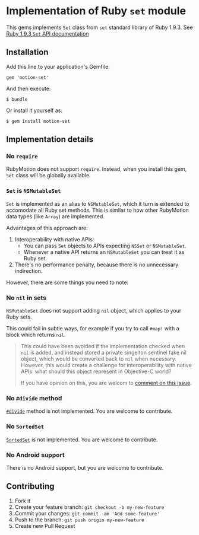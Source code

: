 # Implementation of Ruby `set` module

This gems implements `Set` class from `set` standard library
of Ruby 1.9.3. See [Ruby 1.9.3 `Set` API documentation](
http://ruby-doc.org/stdlib-1.9.3/libdoc/set/rdoc/Set.html#method-i-flatten-21)

## Installation

Add this line to your application's Gemfile:

    gem 'motion-set'

And then execute:

    $ bundle

Or install it yourself as:

    $ gem install motion-set

## Implementation details

### No `require`

RubyMotion does not support `require`. Instead, when you
install this gem, `Set` class will be globally available.

### `Set` is `NSMutableSet`

`Set` is implemented as an alias to `NSMutableSet`, which
it turn is extended to accomodate all Ruby set methods.
This is similar to how other RubyMotion data types
(like `Array`) are implemented.

Advantages of this approach are:

1. Interoperability with native APIs:
   * You can pass `Set` objects to APIs expecting `NSSet`
     or `NSMutableSet`.
   * Whenever a native API returns an `NSMutableSet` you
     can treat it as Ruby set.
2. There's no performance penalty, because there is no
   unnecessary indirection.

However, there are some things you need to note:

### No `nil` in sets

`NSMutableSet` does not support adding `nil` object,
which applies to your Ruby sets.

This could fail in subtle ways, for example if you try
to call `#map!` with a block which returns `nil`.

> This could have been avoided if the implementation
> checked when `nil` is added, and instead stored a
> private singelton sentinel fake nil object, which would
> be converted back to `nil` when necessary. However,
> this would create a challenge for interoperability
> with native APIs: what should this object represent
> in Objective-C world?
>
> If you have opinion on this, you are welcom to
> [comment on this issue](
> https://github.com/robocat/motion-set/issues/1).

### No `#divide` method

[`#divide`](
http://ruby-doc.org/stdlib-1.9.3/libdoc/set/rdoc/Set.html#method-i-divide)
method is not implemented. You are welcome to contribute.

### No `SortedSet`

[`SortedSet`](
http://ruby-doc.org/stdlib-1.9.3/libdoc/set/rdoc/SortedSet.html)
is not implemented. You are welcome to contribute.

### No Android support

There is no Android support, but you are welcome to
contribute.

## Contributing

1. Fork it
2. Create your feature branch: `git checkout -b my-new-feature`
3. Commit your changes: `git commit -am 'Add some feature'`
4. Push to the branch: `git push origin my-new-feature`
5. Create new Pull Request
